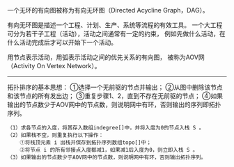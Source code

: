 一个无环的有向图被称为有向无环图（Directed Acycline Graph，DAG）。

有向无环图是描述一个工程、计划、生产、系统等流程的有效工具。
一个大工程可分为若干子工程（活动），活动之间通常有一定的约束，
例如先做什么活动，在什么活动完成后才可以开始下一个活动。

用节点表示活动，用弧表示活动之间的优先关系的有向图，
被称为AOV网（Activity On Vertex Network）。

---

拓扑排序的基本思想：
①选择一个无前驱的节点并输出；
②从图中删除该节点和该节点的所有发出边；
③重复步骤1、2，直到不存在无前驱的节点；
④如果输出的节点数少于AOV网中的节点数，则说明网中有环，否则输出的序列即拓扑序列。

```
（1）求各节点的入度，将其存入数组indegree[]中，并将入度为0的节点入栈 S 。
（2）如果栈不空，则重复执行以下操作：
    ①将栈顶元素 i 出栈并保存到拓扑序列数组topo[]中；
    ②将节点 i 的所有邻接点入度都减1，如果减1后入度为0，则立即入栈 S 。
（3）如果输出的节点数少于AOV网中的节点数，则说明网中有环，否则输出拓扑序列。
```